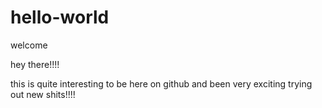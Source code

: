 # hello-world
welcome 

hey there!!!!

this is quite interesting to be here on github and been very exciting trying out new shits!!!!
